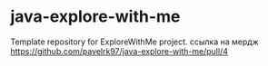 # java-explore-with-me
Template repository for ExploreWithMe project.
ссылка на мердж
https://github.com/pavelrk97/java-explore-with-me/pull/4